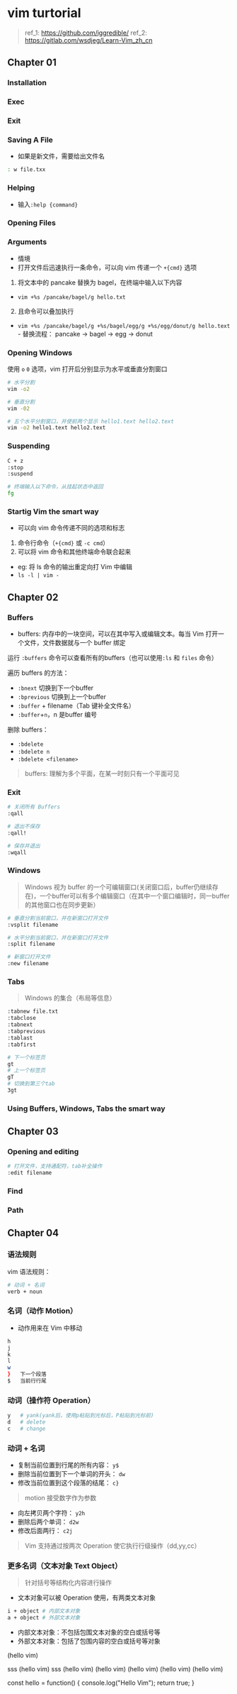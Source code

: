 # vim turtorial

> ref_1: https://github.com/iggredible/
> ref_2: https://gitlab.com/wsdjeg/Learn-Vim_zh_cn

## Chapter 01

### Installation

### Exec

### Exit

### Saving A File

- 如果是新文件，需要给出文件名

```zsh
: w file.txx
```

### Helping

- 输入`:help {command}`

### Opening Files

### Arguments

- 情境
 - 打开文件后迅速执行一条命令，可以向 vim 传递一个 `+{cmd}` 选项
  1. 将文本中的 pancake 替换为 bagel，在终端中输入以下内容
   - `vim +%s /pancake/bagel/g hello.txt`
  2. 且命令可以叠加执行
   - `vim +%s /pancake/bagel/g +%s/bagel/egg/g +%s/egg/donut/g hello.text`
    - 替换流程： pancake -> bagel -> egg -> donut

### Opening Windows

使用 `o` `0` 选项，vim 打开后分别显示为水平或垂直分割窗口

```zsh
# 水平分割
vim -o2

# 垂直分割
vim -02

# 五个水平分割窗口，并使前两个显示 hello1.text hello2.text
vim -o2 hello1.text hello2.text
```

### Suspending

```zsh
C + z
:stop
:suspend

# 终端输入以下命令，从挂起状态中返回
fg
```

### Startig Vim the smart way

- 可以向 vim 命令传递不同的选项和标志
 1. 命令行命令（`+{cmd}` 或 `-c cmd`）
 2. 可以将 vim 命令和其他终端命令联合起来
  - eg: 将 ls 命令的输出重定向打 Vim 中编辑
   - `ls -l | vim -`


## Chapter 02

### Buffers

- buffers: 内存中的一块空间，可以在其中写入或编辑文本。每当 Vim 打开一个文件，文件数据就与一个 buffer 绑定

运行 `:buffers` 命令可以查看所有的buffers（也可以使用`:ls` 和 `files` 命令）

遍历 buffers 的方法：
 - `:bnext` 切换到下一个buffer
  - `:bprevious` 切换到上一个buffer
 - `:buffer` + filename（Tab 键补全文件名）
 - `:buffer`+`n`，n 是buffer 编号

删除 buffers：
 - `:bdelete`
 - `:bdelete n`
 - `:bdelete <filename>`

> buffers: 理解为多个平面，在某一时刻只有一个平面可见

### Exit

```zsh
# 关闭所有 Buffers
:qall

# 退出不保存
:qall!

# 保存并退出
:wqall
```

### Windows

> Windows 视为 buffer 的一个可编辑窗口(关闭窗口后，buffer仍继续存在)，一个buffer可以有多个编辑窗口（在其中一个窗口编辑时，同一buffer的其他窗口也在同步更新）

```zsh
# 垂直分割当前窗口，并在新窗口打开文件
:vsplit filename

# 水平分割当前窗口，并在新窗口打开文件
:split filename

# 新窗口打开文件
:new filename
```

### Tabs

>  Windows 的集合（布局等信息）

```zsh
:tabnew file.txt
:tabclose
:tabnext
:tabprevious
:tablast
:tabfirst

# 下一个标签页
gt
# 上一个标签页
gT
# 切换到第三个tab
3gt
```
### Using Buffers, Windows, Tabs the smart way

## Chapter 03

### Opening and editing

```zsh
# 打开文件，支持通配符，tab补全操作
:edit filename
```

### Find

### Path

## Chapter 04

### 语法规则

vim 语法规则：

```zsh
# 动词 + 名词
verb + noun
```

### 名词（动作 Motion）

- 动作用来在 Vim 中移动

```zsh
h
j
k
l
w
}   下一个段落
$   当前行行尾
```

### 动词（操作符 Operation）

```zsh
y   # yank(yank后，使用p粘贴到光标后，P粘贴到光标前)
d   # delete
c   # change
```

### 动词 + 名词

- 复制当前位置到行尾的所有内容：      `y$`
- 删除当前位置到下一个单词的开头：    `dw`
- 修改当前位置到这个段落的结尾：      `c}`

> motion 接受数字作为参数

- 向左拷贝两个字符：    `y2h`
- 删除后两个单词：      `d2w`
- 修改后面两行：        `c2j`

> Vim 支持通过按两次 Operation 使它执行行级操作（dd,yy,cc）

### 更多名词（文本对象 Text Object）

> 针对括号等结构化内容进行操作

- 文本对象可以被 Operation 使用，有两类文本对象

```zsh
i + object # 内部文本对象
a + object # 外部文本对象
```

- 内部文本对象：不包括包围文本对象的空白或括号等
- 外部文本对象：包括了包围内容的空白或括号等对象


(hello vim)

   sss  (hello vim) sss
(hello vim)
(hello vim)
(hello vim)
(hello vim)
(hello vim)

const hello = function() {
    console.log("Hello Vim");
    return true;
}




















